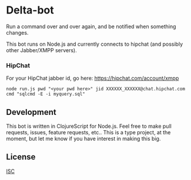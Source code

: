 # Delta-bot

Run a command over and over again, and be notified when something changes.

This bot runs on Node.js and currently connects to hipchat (and possibly other Jabber/XMPP servers).

### HipChat
For your HipChat jabber id, go here: https://hipchat.com/account/xmpp

    node run.js pwd "<your pwd here>" jid XXXXXX_XXXXXX@chat.hipchat.com cmd "sqlcmd -E -i myquery.sql"

## Development
This bot is written in ClojureScript for Node.js.  Feel free to make pull requests, issues, feature requests, etc..  This is a type project, at the moment, but let me know if you have interest in making this big.

## License
[ISC](LICENSE)
